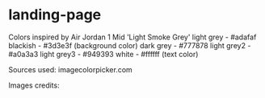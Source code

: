 # landing-page

Colors inspired by Air Jordan 1 Mid 'Light Smoke Grey'
light grey    - #adafaf
blackish      - #3d3e3f (background color)
dark grey     - #777878
light grey2   - #a0a3a3
light grey3   - #949393
white         - #ffffff (text color)

Sources used:
imagecolorpicker.com

Images credits:
